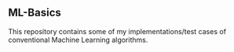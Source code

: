 ## ML-Basics

This repository contains some of my implementations/test cases of conventional Machine Learning algorithms. 
